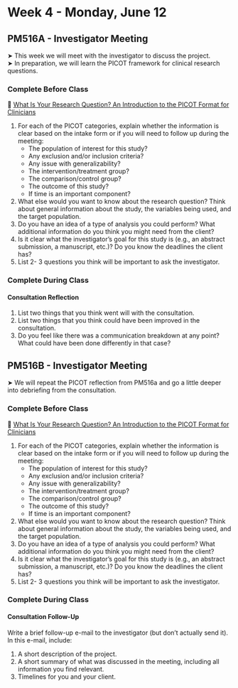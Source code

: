 # Week 4 - Monday, June 12

## PM516A - Investigator Meeting

&#x27A4; This week we will meet with the investigator to discuss the project.  
&#x27A4; In preparation, we will learn the PICOT framework for clinical research questions. 

### Complete Before Class

📖 [What Is Your Research Question? An Introduction to the PICOT Format for Clinicians](https://www.ncbi.nlm.nih.gov/pmc/articles/PMC3430448/)<br />  

1. For each of the PICOT categories, explain whether the information is clear based on the intake form or if you will need to follow up during the meeting:
   * The population of interest for this study?
   * Any exclusion and/or inclusion criteria?
   * Any issue with generalizability?
   * The intervention/treatment group?
   * The comparison/control group?
   * The outcome of this study?
   * If time is an important component?
2. What else would you want to know about the research question? Think about general information about the study, the variables being used, and the target population.
3. Do you have an idea of a type of analysis you could perform? What additional information do you think you might need from the client?
4. Is it clear what the investigator’s goal for this study is (e.g., an abstract submission, a manuscript, etc.)? Do you know the deadlines the client has?
5. List 2- 3 questions you think will be important to ask the investigator.

### Complete During Class

#### Consultation Reflection
1. List two things that you think went will with the consultation.
2. List two things that you think could have been improved in the consultation.
3. Do you feel like there was a communication breakdown at any point? What could have been done differently in that case?

##  PM516B - Investigator Meeting

&#x27A4; We will repeat the PICOT reflection from PM516a and go a little deeper into debriefing from the consultation.

### Complete Before Class

📖 [What Is Your Research Question? An Introduction to the PICOT Format for Clinicians](https://www.ncbi.nlm.nih.gov/pmc/articles/PMC3430448/)<br />  

1. For each of the PICOT categories, explain whether the information is clear based on the intake form or if you will need to follow up during the meeting:
   * The population of interest for this study?
   * Any exclusion and/or inclusion criteria?
   * Any issue with generalizability?
   * The intervention/treatment group?
   * The comparison/control group?
   * The outcome of this study?
   * If time is an important component?
2. What else would you want to know about the research question? Think about general information about the study, the variables being used, and the target population.
3. Do you have an idea of a type of analysis you could perform? What additional information do you think you might need from the client?
4. Is it clear what the investigator’s goal for this study is (e.g., an abstract submission, a manuscript, etc.)? Do you know the deadlines the client has?
5. List 2- 3 questions you think will be important to ask the investigator.

### Complete During Class

#### Consultation Follow-Up

Write a brief follow-up e-mail to the investigator (but don’t actually send it). In this e-mail, include:

1. A short description of the project.
2. A short summary of what was discussed in the meeting, including all information you find relevant.
3. Timelines for you and your client.